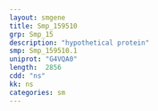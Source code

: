 ```yaml
---
layout: smgene
title: Smp_159510
grp: Smp_15
description: "hypothetical protein"
smp: Smp_159510.1
uniprot: "G4VQA0"
length:  2856
cdd: "ns"
kk: ns
categories: sm
---
```

